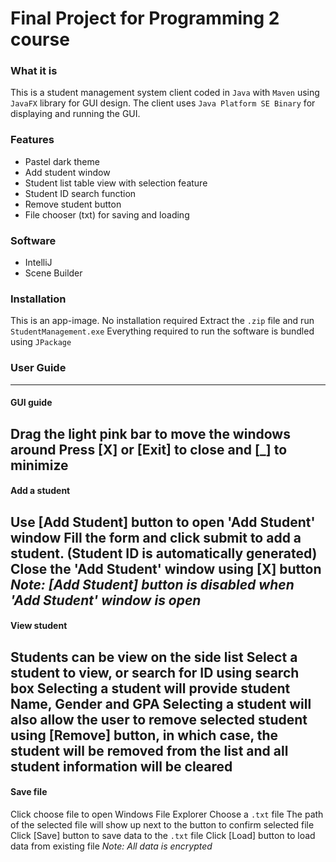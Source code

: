 # Final Project for Programming 2 course
### What it is
This is a student management system client coded in `Java` with `Maven` using `JavaFX` library for GUI design. The client uses `Java Platform SE Binary` for displaying and running the GUI. 
### Features
- Pastel dark theme
- Add student window
- Student list table view with selection feature
- Student ID search function
- Remove student button
- File chooser (txt) for saving and loading
### Software
- IntelliJ
- Scene Builder
### Installation
This is an app-image. No installation required
Extract the `.zip` file and run `StudentManagement.exe`
Everything required to run the software is bundled using `JPackage`
### User Guide
---
#### GUI guide

Drag the light pink bar to move the windows around
Press [X\] or [Exit\] to close and [_\] to minimize
---
#### Add a student

Use [Add Student\] button to open 'Add Student' window
Fill the form and click submit to add a student. (Student ID is automatically generated)
Close the 'Add Student' window using [X\] button
*Note: [Add Student\] button is disabled when 'Add Student' window is open*
---
#### View student

Students can be view on the side list
Select a student to view, or search for ID using search box
Selecting a student will provide student Name, Gender and GPA
Selecting a student will also allow the user to remove selected student using [Remove\] button, in which case, the student will be removed from the list and all student information will be cleared
---
#### Save file

Click choose file to open Windows File Explorer
Choose a `.txt` file
The path of the selected file will show up next to the button to confirm selected file
Click [Save\] button to save data to the `.txt` file
Click [Load\] button to load data from existing file
*Note: All data is encrypted*

